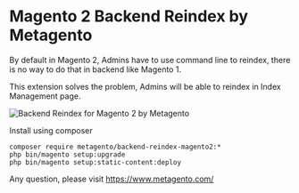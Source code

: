 # Magento 2 Backend Reindex by Metagento

By default in Magento 2, Admins have to use command line to reindex, there is no way to do that in backend like Magento 1.

This extension solves the problem, Admins will be able to reindex in Index Management page.


![Backend Reindex for Magento 2 by Metagento](http://www.metagento.com/media/metagento/backendreindex-m2/index-management.jpg)

Install using composer

```
composer require metagento/backend-reindex-magento2:*
php bin/magento setup:upgrade
php bin/magento setup:static-content:deploy
```

Any question, please visit https://www.metagento.com/
